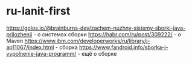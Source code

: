 # ru-lanit-first
https://golos.io/@brainburns-dev/zachem-nuzhny-sistemy-sborki-java-prilozhenii - о системах сборки
https://habr.com/ru/post/309222/ - о Maven
https://www.ibm.com/developerworks/ru/library/j-ap11067/index.html - сборка
https://www.fandroid.info/sborka-i-vypolnenie-java-programm/ - ещё о сборке
